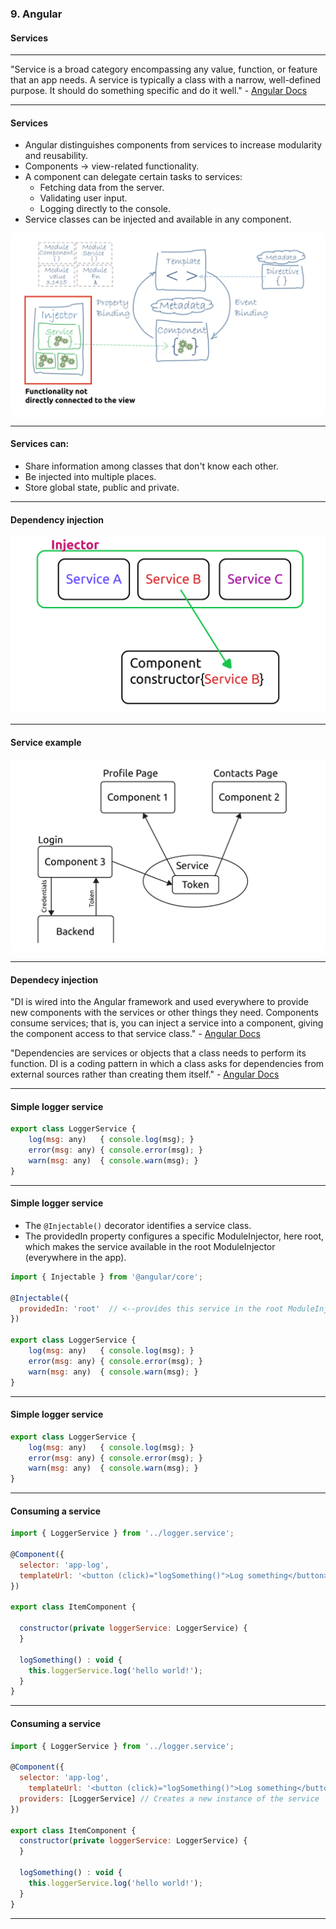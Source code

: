 ### 9. Angular</h3>
#### Services</h5>


---

"Service is a broad category encompassing any value, function, or feature that an app needs. A service is typically a class with a narrow, well-defined purpose. It should do something specific and do it well." - <a href="https://angular.io/guide/architecture-services" target="_blank">Angular Docs</a>


--- 

#### Services

* Angular distinguishes components from services to increase modularity and reusability.
* Components -> view-related functionality.
* A component can delegate certain tasks to services: 
  * Fetching data from the server.
  * Validating user input.
  * Logging directly to the console.
* Service classes can be injected and available in any component.

<img src="/new-structure/media/angular-images/angular-9/services2.png" alt="services">


---


#### Services can:
			
* Share information among classes that don't know each other.
* Be injected into multiple places.
* Store global state, public and private.
	

---

#### Dependency injection
<img style="width: 800px" src="/new-structure/media/angular-images/angular-9/services.png" alt="services">

---


#### Service example
<img style="width: 800px" src="/new-structure/media/angular-images/angular-9/services3.png" alt="services">

---


#### Dependecy injection
"DI is wired into the Angular framework and used everywhere to provide new components with the services or other things they need. Components consume services; that is, you can inject a service into a component, giving the component access to that service class." - <a href="https://angular.io/guide/architecture-services">Angular Docs</a>

"Dependencies are services or objects that a class needs to perform its function. DI is a coding pattern in which a class asks for dependencies from external sources rather than creating them itself."  - <a href="https://angular.io/guide/architecture-services">Angular Docs</a>


---

#### Simple logger service

```JavaScript
export class LoggerService {
	log(msg: any)   { console.log(msg); }
	error(msg: any) { console.error(msg); }
	warn(msg: any)  { console.warn(msg); }
}
```

--- 

#### Simple logger service

* The ```@Injectable()``` decorator identifies a service class. 
* The providedIn property configures a specific ModuleInjector, here root, which makes the service available in the root ModuleInjector (everywhere in the app).

```JavaScript
import { Injectable } from '@angular/core';

@Injectable({
  providedIn: 'root'  // <--provides this service in the root ModuleInjector
})

export class LoggerService {
	log(msg: any)   { console.log(msg); }
	error(msg: any) { console.error(msg); }
	warn(msg: any)  { console.warn(msg); }
}
```


---

#### Simple logger service

```JavaScript
export class LoggerService {
	log(msg: any)   { console.log(msg); }
	error(msg: any) { console.error(msg); }
	warn(msg: any)  { console.warn(msg); }
}
```


---

#### Consuming a service

```JavaScript
import { LoggerService } from '../logger.service';

@Component({
  selector: 'app-log',
  templateUrl: '<button (click)="logSomething()">Log something</button>'
})

export class ItemComponent {

  constructor(private loggerService: LoggerService) {
  }

  logSomething() : void {
    this.loggerService.log('hello world!');
  }
}
```


---

#### Consuming a service

```JavaScript
import { LoggerService } from '../logger.service';

@Component({
  selector: 'app-log',
	templateUrl: '<button (click)="logSomething()">Log something</button>',
  providers: [LoggerService] // Creates a new instance of the service
})

export class ItemComponent {
  constructor(private loggerService: LoggerService) {
  }

  logSomething() : void {
    this.loggerService.log('hello world!');
  }
}
```


---
